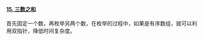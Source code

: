 #### [15. 三数之和](https://leetcode-cn.com/problems/3sum/)

首先固定一个数，再枚举另两个数，在枚举的过程中，如果是有序数组，就可以利用双指针，降低时间复杂度。